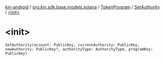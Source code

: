 [kin-android](../../../index.md) / [org.kin.sdk.base.models.solana](../../index.md) / [TokenProgram](../index.md) / [SetAuthority](index.md) / [&lt;init&gt;](./-init-.md)

# &lt;init&gt;

`SetAuthority(account: PublicKey, currentAuthority: PublicKey, newAuthority: PublicKey?, authorityType: AuthorityType, programKey: PublicKey)`